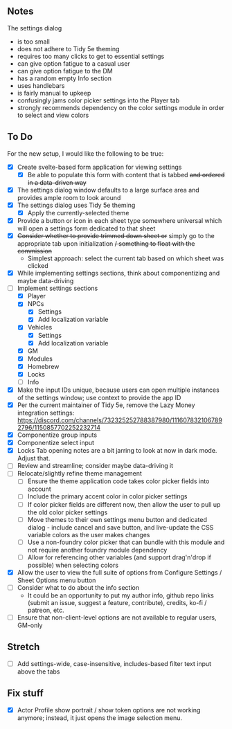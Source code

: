 ## Notes

The settings dialog
- is too small
- does not adhere to Tidy 5e theming
- requires too many clicks to get to essential settings
- can give option fatigue to a casual user
- can give option fatigue to the DM
- has a random empty Info section
- uses handlebars
- is fairly manual to upkeep
- confusingly jams color picker settings into the Player tab
- strongly recommends dependency on the color settings module in order to select and view colors

## To Do

For the new setup, I would like the following to be true:
- [x] Create svelte-based form application for viewing settings
  - [x] Be able to populate this form with content that is tabbed ~~and ordered in a data-driven way~~
- [x] The settings dialog window defaults to a large surface area and provides ample room to look around
- [x] The settings dialog uses Tidy 5e theming
  - [x] Apply the currently-selected theme
- [x] Provide a button or icon in each sheet type somewhere universal which will open a settings form dedicated to that sheet
- [x] ~~Consider whether to provide trimmed down sheet or~~ simply go to the appropriate tab upon initialization ~~/ something to float with the commission~~
  - Simplest approach: select the current tab based on which sheet was clicked
- [x] While implementing settings sections, think about componentizing and maybe data-driving
- [ ] Implement settings sections
  - [x] Player
  - [x] NPCs
    - [x] Settings
    - [x] Add localization variable
  - [x] Vehicles
    - [x] Settings
    - [x] Add localization variable
  - [x] GM
  - [x] Modules
  - [x] Homebrew
  - [x] Locks
  - [ ] Info
- [x] Make the input IDs unique, because users can open multiple instances of the settings window; use context to provide the app ID
- [x] Per the current maintainer of Tidy 5e, remove the Lazy Money integration settings: https://discord.com/channels/732325252788387980/1116078321067892796/1150857702252232714
- [x] Componentize group inputs
- [x] Componentize select input
- [x] Locks Tab opening notes are a bit jarring to look at now in dark mode. Adjust that.
- [ ] Review and streamline; consider maybe data-driving it
- [ ] Relocate/slightly refine theme management
  - [ ] Ensure the theme application code takes color picker fields into account
  - [ ] Include the primary accent color in color picker settings
  - [ ] If color picker fields are different now, then allow the user to pull up the old color picker settings
  - [ ] Move themes to their own settings menu button and dedicated dialog - include cancel and save button, and live-update the CSS variable colors as the user makes changes
  - [ ] Use a non-foundry color picker that can bundle with this module and not require another foundry module dependency
  - [ ] Allow for referencing other variables (and support drag'n'drop if possible) when selecting colors
- [x] Allow the user to view the full suite of options from Configure Settings / Sheet Options menu button
- [ ] Consider what to do about the info section
  - It could be an opportunity to put my author info, github repo links (submit an issue, suggest a feature, contribute), credits, ko-fi / patreon, etc.
- [ ] Ensure that non-client-level options are not available to regular users, GM-only

## Stretch

- [ ] Add settings-wide, case-insensitive, includes-based filter text input above the tabs

## Fix stuff

- [x] Actor Profile show portrait / show token options are not working anymore; instead, it just opens the image selection menu.